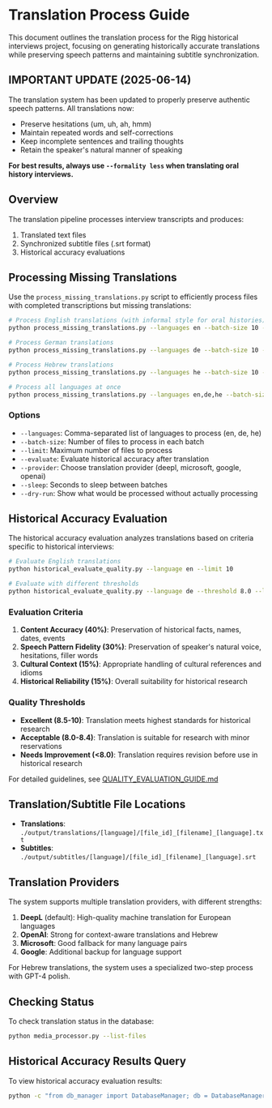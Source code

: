 # Translation Process Guide

This document outlines the translation process for the Rigg historical interviews project, focusing on generating historically accurate translations while preserving speech patterns and maintaining subtitle synchronization.

## IMPORTANT UPDATE (2025-06-14)

The translation system has been updated to properly preserve authentic speech patterns. All translations now:
- Preserve hesitations (um, uh, ah, hmm)
- Maintain repeated words and self-corrections
- Keep incomplete sentences and trailing thoughts
- Retain the speaker's natural manner of speaking

**For best results, always use `--formality less` when translating oral history interviews.**

## Overview

The translation pipeline processes interview transcripts and produces:
1. Translated text files 
2. Synchronized subtitle files (.srt format)
3. Historical accuracy evaluations

## Processing Missing Translations

Use the `process_missing_translations.py` script to efficiently process files with completed transcriptions but missing translations:

```bash
# Process English translations (with informal style for oral histories)
python process_missing_translations.py --languages en --batch-size 10 --formality less

# Process German translations 
python process_missing_translations.py --languages de --batch-size 10 --formality less

# Process Hebrew translations
python process_missing_translations.py --languages he --batch-size 10 --formality less

# Process all languages at once
python process_missing_translations.py --languages en,de,he --batch-size 10 --formality less
```

### Options

- `--languages`: Comma-separated list of languages to process (en, de, he)
- `--batch-size`: Number of files to process in each batch
- `--limit`: Maximum number of files to process 
- `--evaluate`: Evaluate historical accuracy after translation
- `--provider`: Choose translation provider (deepl, microsoft, google, openai)
- `--sleep`: Seconds to sleep between batches
- `--dry-run`: Show what would be processed without actually processing

## Historical Accuracy Evaluation

The historical accuracy evaluation analyzes translations based on criteria specific to historical interviews:

```bash
# Evaluate English translations
python historical_evaluate_quality.py --language en --limit 10

# Evaluate with different thresholds
python historical_evaluate_quality.py --language de --threshold 8.0 --limit 5
```

### Evaluation Criteria

1. **Content Accuracy (40%)**: Preservation of historical facts, names, dates, events
2. **Speech Pattern Fidelity (30%)**: Preservation of speaker's natural voice, hesitations, filler words 
3. **Cultural Context (15%)**: Appropriate handling of cultural references and idioms
4. **Historical Reliability (15%)**: Overall suitability for historical research

### Quality Thresholds

- **Excellent (8.5-10)**: Translation meets highest standards for historical research
- **Acceptable (8.0-8.4)**: Translation is suitable for research with minor reservations
- **Needs Improvement (<8.0)**: Translation requires revision before use in historical research

For detailed guidelines, see [QUALITY_EVALUATION_GUIDE.md](docs/QUALITY_EVALUATION_GUIDE.md)

## Translation/Subtitle File Locations

- **Translations**: `./output/translations/[language]/[file_id]_[filename]_[language].txt`
- **Subtitles**: `./output/subtitles/[language]/[file_id]_[filename]_[language].srt`

## Translation Providers

The system supports multiple translation providers, with different strengths:

1. **DeepL** (default): High-quality machine translation for European languages
2. **OpenAI**: Strong for context-aware translations and Hebrew
3. **Microsoft**: Good fallback for many language pairs
4. **Google**: Additional backup for language support

For Hebrew translations, the system uses a specialized two-step process with GPT-4 polish.

## Checking Status

To check translation status in the database:

```bash
python media_processor.py --list-files
```

## Historical Accuracy Results Query

To view historical accuracy evaluation results:

```bash
python -c "from db_manager import DatabaseManager; db = DatabaseManager('./media_tracking.db'); results = db.execute_query('SELECT file_id, language, score, custom_data FROM quality_evaluations WHERE model LIKE \"historical-%\" ORDER BY created_at DESC LIMIT 10'); print('\n'.join(str(r) for r in results))"
```